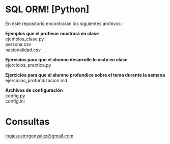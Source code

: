 # SQL ORM! [Python]
En este repositorio encontrarán los siguientes archivos:

__Ejemplos que el profesor mostrará en clase__\
ejemplos_clase.py\
persona.csv\
nacionalidad.csv

__Ejercicios para que el alumno desarrolle lo visto en clase__\
ejercicios_practica.py

__Ejercicios para que el alumno profundice sobre el tema durante la semana__\
ejercicios_profundizacion.md

__Archivos de configuración__\
config.py\
config.ini

# Consultas
ingjesusmrgonzalez@gmail.com

